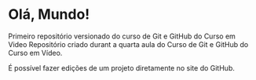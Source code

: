 # Olá, Mundo!
 Primeiro repositório versionado do curso de Git e GitHub do Curso em Video
Repositório criado durant a quarta aula do Curso de Git e GitHub do Curso em Vídeo.

É possível fazer edições de um projeto diretamente no site do GitHub.
